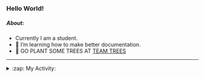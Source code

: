 ### Hello World!

##### About:
- Currently I am a student.
- 🌱 I’m learning how to make better documentation.
- 🌱 GO PLANT SOME TREES AT [TEAM TREES](https://teamtrees.org/)

---
<details>
  <summary>:zap: My Activity:</summary>
  
<!--START_SECTION:waka-->
![Code Time](http://img.shields.io/badge/Code%20Time-1%2C202%20hrs%2046%20mins-blue)

**I'm a Night 🦉** 

```text
🌞 Morning                1878 commits        ██░░░░░░░░░░░░░░░░░░░░░░░   09.99 % 
🌆 Daytime                6402 commits        █████████░░░░░░░░░░░░░░░░   34.06 % 
🌃 Evening                5411 commits        ███████░░░░░░░░░░░░░░░░░░   28.78 % 
🌙 Night                  5107 commits        ███████░░░░░░░░░░░░░░░░░░   27.17 % 
```
📅 **I'm Most Productive on Wednesday** 

```text
Monday                   2654 commits        ████░░░░░░░░░░░░░░░░░░░░░   14.12 % 
Tuesday                  2556 commits        ███░░░░░░░░░░░░░░░░░░░░░░   13.60 % 
Wednesday                4390 commits        ██████░░░░░░░░░░░░░░░░░░░   23.35 % 
Thursday                 2436 commits        ███░░░░░░░░░░░░░░░░░░░░░░   12.96 % 
Friday                   1955 commits        ███░░░░░░░░░░░░░░░░░░░░░░   10.40 % 
Saturday                 1642 commits        ██░░░░░░░░░░░░░░░░░░░░░░░   08.73 % 
Sunday                   3165 commits        ████░░░░░░░░░░░░░░░░░░░░░   16.84 % 
```


📊 **This Week I Spent My Time On** 

```text
🔥 Editors: 
IntelliJ                 3 hrs 45 mins       ████████████████░░░░░░░░░   62.42 % 
VS Code                  2 hrs 15 mins       █████████░░░░░░░░░░░░░░░░   37.58 % 

🐱‍💻 Projects: 
CSE224-Fundamentals-of-An2 hrs 6 mins        █████████░░░░░░░░░░░░░░░░   35.13 % 
givbacks-admin           1 hr 42 mins        ███████░░░░░░░░░░░░░░░░░░   28.52 % 
demo                     1 hr 36 mins        ███████░░░░░░░░░░░░░░░░░░   26.73 % 
file-utils               32 mins             ██░░░░░░░░░░░░░░░░░░░░░░░   08.89 % 
Unknown Project          2 mins              ░░░░░░░░░░░░░░░░░░░░░░░░░   00.56 % 
```


 Last Updated on 18/09/2023 11:11:02 UTC
<!--END_SECTION:waka-->
</details>
